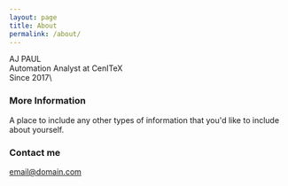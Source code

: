 ```yaml
---
layout: page
title: About
permalink: /about/
---
```


AJ PAUL\
Automation Analyst at CenITeX\
Since 2017\

### More Information

A place to include any other types of information that you'd like to include about yourself.

### Contact me

[email@domain.com](mailto:email@domain.com)